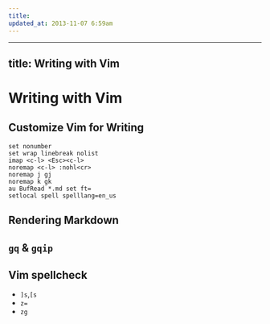 ```yaml
---
title:
updated_at: 2013-11-07 6:59am
---
```


---
title: Writing with Vim
---

# Writing with Vim

## Customize Vim for Writing

```vim
set nonumber
set wrap linebreak nolist
imap <c-l> <Esc><c-l>
noremap <c-l> :nohl<cr>
noremap j gj 
noremap k gk
au BufRead *.md set ft= 
setlocal spell spelllang=en_us
```

## Rendering Markdown
## `gq` & `gqip`
## Vim spellcheck

* `]s`,`[s`
* `z=`
* `zg`
